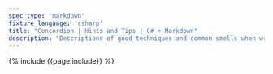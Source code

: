 ```yaml
---
spec_type: 'markdown'
fixture_language: 'csharp'
title: "Concordion | Hints and Tips | C# + Markdown"
description: "Descriptions of good techniques and common smells when writing specifications with examples. While aimed at Concordion, the techniques and smells are applicable to other tools such as SpecFlow, NBehave, Fitnesse."
---
```


{% include {{page.include}} %}
